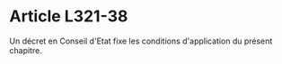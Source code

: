 # Article L321-38

<p>Un décret en Conseil d'Etat fixe les conditions d'application du présent chapitre.</p>